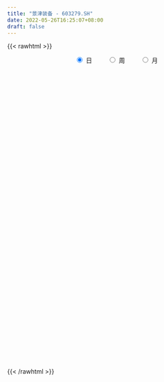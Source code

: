 ```yaml
---
title: "景津装备 - 603279.SH"
date: 2022-05-26T16:25:07+08:00
draft: false
---
```

{{< rawhtml >}}
    <div style="text-align: center">
        <label style="padding: 1rem;"><input style="margin-right: .5rem" type="radio" name="period" value="D" checked onclick="period_change(this)">日</label>
        <label style="padding: 1rem;"><input style="margin-right: .5rem" type="radio" name="period" value="W" onclick="period_change(this)">周</label>
        <label style="padding: 1rem;"><input style="margin-right: .5rem" type="radio" name="period" value="M" onclick="period_change(this)">月</label>
    </div>
    <div id="chart" style="height: 700px;"></div> 
    <script type="text/javascript">
        const D_v = [68229.04,84635.03,46923.04,40888.32,31041.0,28031.65,31909.35,32062.47,33295.14,29744.01,50565.03,36973.37,34357.46,23383.11,22684.56,23560.28,30168.23,20263.8,41167.28,29689.0,23443.76,39389.18,45603.72,48008.27,39181.3,27007.0,32562.0,29214.32,12941.75,19432.94,23100.0,14216.32,16107.0,14896.0,22178.46,21650.33,115815.27,63191.75,37526.84,36113.0,45589.0,121988.17,208864.23,303148.33,143737.73,127161.39,135252.79,84210.85,79370.01,49415.28,86826.08,51170.01,81753.89,40361.87,52613.42,58929.24,34829.22,36546.4,27022.0,156053.42,127927.18,98581.35,42556.97,43664.24,54446.09,60102.07,55140.28,62195.02,79199.13,81645.45,78030.5,33862.95,44734.23,34046.35,35684.55,40445.09,39482.49,30790.48,49961.98,34188.07,37856.55,24021.94,27654.17,26986.44,25685.06,36185.01,33632.01,27859.42,50885.86,37797.39,43572.92,30775.66,32275.82,27194.01,28167.0,31186.78,20360.05,19893.97,26553.48,32105.05,31808.0,47171.0,27403.01,37985.5,38695.58,62662.56,45618.38,41143.2,70653.07,45859.39,53461.98,51368.34,44862.16,42291.0,36794.48,29877.1,20513.42,19643.16,33934.0,21654.39,19803.54,30761.62,17639.63,20651.26,13431.7,22680.76,34750.73,22204.67,11729.12,21108.29,24286.06,17645.25,21917.6,28332.19,21657.85,31831.48,38516.39,52431.8,35120.96,20826.64,30882.38,21816.71,16282.58,58234.16,31535.56,78535.69,67376.06,26894.74,26615.77,31072.71,19923.99,26182.25,28581.63,16831.38,28556.43,18650.94,18869.92,28897.75,36935.36,21717.94,22232.27,32684.78,22539.66,16486.14,20792.72,29939.81,27076.51,25006.92,25343.7,26595.51,22326.23,17241.21,18163.01,19479.9,9850.0,19047.58,42474.63,45125.83,39231.9,27044.44,27388.29,25993.12,21878.17,15190.26,20889.5,19129.51,10626.92,9380.34,22913.24,20082.68,18001.93,13335.88,14738.32,9409.0,12483.79,12849.28,18209.94,16806.34,10244.03,35148.81,24429.62,12361.58,13617.64,16961.31,22137.03,26652.69,13641.06,5777.61,5713.69,7191.17,7552.82,9138.88,15380.85,8926.12,15005.9,8067.93,8924.0,5272.08,6589.78,16454.76,21370.11,18315.85,11532.71,25506.52,13405.66,11199.98,7681.0,8910.25,11882.59,6857.59,11354.47,13366.25,6177.21,10594.34,17687.19,13643.4,6495.21,10844.42,8967.08,7317.06,4777.35,5523.0,6216.59,11140.11,7134.74,7976.83,6850.09,10397.87,18260.18,11648.37]
const D_histogram = [0.0,0.0907997721,0.0988889864,0.0890765613,0.0529176027,0.0329014171,0.0116224018,-0.026034695,-0.0725429016,-0.1226144668,-0.1164236118,-0.1355587979,-0.1822235411,-0.2074608554,-0.208824752,-0.19405877,-0.1633371007,-0.1528835733,-0.1226011835,-0.1170193215,-0.1176788469,-0.1614826083,-0.0989271578,0.0057829025,0.0880163893,0.1325052739,0.166018625,0.1790303297,0.1653383255,0.1403552849,0.0939687563,0.0619114864,0.0231441351,-0.0261457629,-0.042373295,-0.0362925487,0.0805373986,0.1328394921,0.1493103662,0.1599881331,0.1852558004,0.2849298731,0.492374494,0.6475189438,0.6894362978,0.72681579,0.8145327043,0.8737385515,0.8085090336,0.717916654,0.5060500206,0.3104488293,0.2832838207,0.2054782688,0.1340041129,0.0929140832,0.0517506435,-0.0206040882,-0.0557003408,-0.0271863465,0.1795252146,0.3118218235,0.3770671373,0.3647356638,0.2914703366,0.0625738354,0.0083633122,0.0702943791,0.1703433455,0.3703375034,0.5495333126,0.6010240897,0.4650181244,0.4358190306,0.31838666,0.1383181794,-0.0833723488,-0.2453108737,-0.3447953865,-0.3665869249,-0.3906727988,-0.3891547853,-0.3924793712,-0.4047903274,-0.4198894534,-0.4573237985,-0.531279788,-0.6306971671,-0.7968600397,-0.9037098743,-0.9216882752,-0.9938778767,-0.9950790826,-0.9264808228,-0.926660742,-0.8855032262,-0.8160228044,-0.7618431866,-0.754733675,-0.7279160479,-0.5895751333,-0.4031962969,-0.2663971493,-0.0415168569,0.0475493843,0.0754305838,0.0824739835,0.1358880565,0.1150628666,0.1397946435,0.1461550025,0.1735191605,0.299010156,0.3504716978,0.4235123009,0.4765661134,0.4621711027,0.4479595399,0.4974046257,0.4783618181,0.4150237445,0.366501748,0.376837701,0.3097066945,0.2810734489,0.2908319422,0.2705105515,0.2687986499,0.2527008443,0.2974154035,0.3121300767,0.3084731576,0.2685391969,0.1645910038,0.1085568928,0.0093013577,-0.1067571759,-0.0834304587,-0.1205530635,-0.1333547351,-0.172057148,-0.1582022758,-0.1507000108,0.0506055156,0.1463731828,0.3155039478,0.3825477393,0.3697317641,0.3698698625,0.4219494404,0.4199301627,0.2631743106,0.2333920249,0.1438247395,0.1806969934,0.1553518444,0.1794147884,0.0483423775,-0.1285326533,-0.0967217859,-0.0791475136,-0.1733456047,-0.2359026661,-0.2429018968,-0.3896565971,-0.5184232393,-0.6209636205,-0.5369020321,-0.6032700114,-0.7035488685,-0.763977079,-0.7287864775,-0.7525484095,-0.6979807093,-0.674721106,-0.5839742696,-0.5264678065,-0.4431089983,-0.2065074519,-0.1340394101,-0.1066755035,-0.1694001017,-0.1253720459,-0.0413446586,0.0225996082,0.0724671209,0.1196667651,0.1184130249,0.276762116,0.318169868,0.3446501751,0.3302444547,0.3259525338,0.2668550436,0.1733435494,0.1214812169,-0.0256406668,-0.1245048471,-0.1614903962,0.0238574602,0.0586294267,0.0123831496,-0.1333018415,-0.0296001424,0.0961318719,0.2614088858,0.4166849757,0.4895945947,0.5123223441,0.431038527,0.2718864673,0.0729277845,-0.1145521504,-0.1513694157,-0.1661458818,-0.1991395003,-0.2113735157,-0.2343616128,-0.2151258571,-0.3282108695,-0.4856469818,-0.6468434927,-0.7826035282,-0.8245969195,-0.6850375541,-0.5657125356,-0.4551013822,-0.3910891303,-0.3166287658,-0.4174908597,-0.3814101777,-0.2981709364,-0.2522370576,0.0141795177,0.2873675594,0.441333859,0.5580841181,0.619226967,0.651110442,0.6672429011,0.6902817561,0.6650906019,0.6273434441,0.6639619618,0.6627101045,0.6350006505,0.5517845931,0.377532339,0.3804090091,0.3899042129]
const D_fast = [0.0,0.1134997151,0.146311176,0.1587678913,0.1358383333,0.124047502,0.1056740871,0.0615083166,-0.0031356154,-0.0838607973,-0.1067758453,-0.1598007308,-0.2520213593,-0.3291238874,-0.382693972,-0.4164426825,-0.4265552884,-0.4543226543,-0.4546905604,-0.4783635288,-0.5084427659,-0.5926171794,-0.5547935183,-0.4486377324,-0.3444001482,-0.2667849453,-0.1917669379,-0.1339976507,-0.1063550736,-0.096249293,-0.1191436324,-0.1357230308,-0.1687043482,-0.224530687,-0.2513515429,-0.2543439337,-0.1173796367,-0.0318676703,0.0219307954,0.0726055956,0.1441872129,0.315093754,0.6456319984,0.9626561841,1.1769326125,1.3960160522,1.6873661426,1.9650066277,2.1019043682,2.1907911521,2.1054370238,1.9874480398,2.0311039864,2.0046680017,1.966694874,1.9488333652,1.9206075863,1.8431018326,1.7940804947,1.8157979025,2.0673907672,2.2776428319,2.4371549301,2.5160073726,2.5156096295,2.3023565871,2.250236892,2.3297415537,2.4723763564,2.7649548901,3.0815340275,3.2832808271,3.2635293928,3.3432850567,3.3054493511,3.1599604153,2.9174268,2.6941605566,2.5084771972,2.3950389276,2.273284854,2.1775141711,2.0760697425,1.9625612045,1.8424897151,1.6907244203,1.4839484838,1.2268568129,0.8614789304,0.5287016273,0.2803011576,-0.0403579131,-0.2903288897,-0.4533508356,-0.6851959403,-0.8654142311,-0.9999395103,-1.1362206892,-1.3177945963,-1.4729559812,-1.4820088499,-1.3964290877,-1.3262292275,-1.1117281493,-1.010774562,-0.9640357166,-0.936373821,-0.8489877339,-0.8410472072,-0.7813667693,-0.7384676597,-0.6677237116,-0.4674801771,-0.3284007108,-0.1494820326,0.0227133083,0.1238610733,0.2216393955,0.3954356377,0.4959832846,0.5364011472,0.5795045877,0.684049966,0.6943456331,0.7359807497,0.8184472286,0.8657534758,0.9312412367,0.9783186421,1.0973870521,1.1901342446,1.2635956148,1.2907964534,1.2279960112,1.1991011234,1.1021709278,0.9594231001,0.9618922027,0.894631332,0.8484909766,0.7667742767,0.7410785799,0.7109058422,0.9248627475,1.0572237104,1.3052304624,1.4679111887,1.5475281545,1.6401337185,1.7977006565,1.9006639195,1.809701645,1.8382673656,1.7846562651,1.8667027673,1.8801955794,1.9491122205,1.830125404,1.6211172098,1.6287476308,1.6265350247,1.4890005324,1.3674678045,1.2997430996,1.05557425,0.797201798,0.5394205116,0.489256592,0.2720711098,-0.0040949644,-0.2555174446,-0.4025234625,-0.6144224969,-0.734349974,-0.8797706472,-0.9350173782,-1.0091278667,-1.036546308,-0.8515716246,-0.8126134353,-0.8119184046,-0.9169930283,-0.9043079839,-0.8306167613,-0.7610225924,-0.6930382995,-0.615921964,-0.587572448,-0.3600328279,-0.2390826089,-0.126439758,-0.0582843648,0.0189118477,0.0265281185,-0.0236474883,-0.0451395166,-0.198671567,-0.3286619591,-0.4060201072,-0.2147078858,-0.1652785627,-0.2084290524,-0.3874395038,-0.2911378404,-0.141372858,0.0892563773,0.3487037111,0.5440119789,0.6948203142,0.7212961289,0.630115686,0.4493889494,0.2332709768,0.1586113576,0.102298421,0.0195199275,-0.0455574669,-0.1271359672,-0.1616816757,-0.3568194055,-0.6356672632,-0.9585746473,-1.2899855648,-1.5381281861,-1.5698282091,-1.5919313245,-1.5950955167,-1.6288555473,-1.6335523743,-1.8387871831,-1.8980590455,-1.8893625383,-1.906487924,-1.6365264692,-1.2914965377,-1.0271967733,-0.7709254847,-0.554975894,-0.3603148086,-0.1773716241,0.0182376699,0.1593191662,0.2784078693,0.4810168776,0.6454425464,0.776483255,0.8312133458,0.7513441765,0.8493230989,0.956294356]
const D_slow = [0.0,0.022699943,0.0474221896,0.06969133,0.0829207306,0.0911460849,0.0940516853,0.0875430116,0.0694072862,0.0387536695,0.0096477665,-0.0242419329,-0.0697978182,-0.1216630321,-0.1738692201,-0.2223839125,-0.2632181877,-0.301439081,-0.3320893769,-0.3613442073,-0.390763919,-0.4311345711,-0.4558663605,-0.4544206349,-0.4324165376,-0.3992902191,-0.3577855629,-0.3130279804,-0.2716933991,-0.2366045778,-0.2131123888,-0.1976345172,-0.1918484834,-0.1983849241,-0.2089782479,-0.218051385,-0.1979170354,-0.1647071624,-0.1273795708,-0.0873825375,-0.0410685874,0.0301638808,0.1532575043,0.3151372403,0.4874963147,0.6692002622,0.8728334383,1.0912680762,1.2933953346,1.4728744981,1.5993870032,1.6769992106,1.7478201657,1.7991897329,1.8326907611,1.8559192819,1.8688569428,1.8637059208,1.8497808356,1.8429842489,1.8878655526,1.9658210085,2.0600877928,2.1512717087,2.2241392929,2.2397827517,2.2418735798,2.2594471746,2.3020330109,2.3946173868,2.5320007149,2.6822567374,2.7985112684,2.9074660261,2.9870626911,3.0216422359,3.0007991487,2.9394714303,2.8532725837,2.7616258525,2.6639576528,2.5666689564,2.4685491137,2.3673515318,2.2623791685,2.1480482188,2.0152282718,1.85755398,1.6583389701,1.4324115016,1.2019894328,0.9535199636,0.7047501929,0.4731299872,0.2414648017,0.0200889952,-0.1839167059,-0.3743775026,-0.5630609213,-0.7450399333,-0.8924337166,-0.9932327908,-1.0598320782,-1.0702112924,-1.0583239463,-1.0394663004,-1.0188478045,-0.9848757904,-0.9561100737,-0.9211614129,-0.8846226622,-0.8412428721,-0.7664903331,-0.6788724087,-0.5729943334,-0.4538528051,-0.3383100294,-0.2263201444,-0.101968988,0.0176214665,0.1213774027,0.2130028397,0.3072122649,0.3846389386,0.4549073008,0.5276152863,0.5952429242,0.6624425867,0.7256177978,0.7999716486,0.8780041678,0.9551224572,1.0222572565,1.0634050074,1.0905442306,1.09286957,1.066180276,1.0453226614,1.0151843955,0.9818457117,0.9388314247,0.8992808558,0.861605853,0.8742572319,0.9108505276,0.9897265146,1.0853634494,1.1777963904,1.270263856,1.3757512161,1.4807337568,1.5465273345,1.6048753407,1.6408315256,1.6860057739,1.724843735,1.7696974321,1.7817830265,1.7496498632,1.7254694167,1.7056825383,1.6623461371,1.6033704706,1.5426449964,1.4452308471,1.3156250373,1.1603841321,1.0261586241,0.8753411213,0.6994539041,0.5084596344,0.326263015,0.1381259126,-0.0363692647,-0.2050495412,-0.3510431086,-0.4826600602,-0.5934373098,-0.6450641728,-0.6785740253,-0.7052429011,-0.7475929266,-0.778935938,-0.7892721027,-0.7836222006,-0.7655054204,-0.7355887291,-0.7059854729,-0.6367949439,-0.5572524769,-0.4710899331,-0.3885288194,-0.307040686,-0.2403269251,-0.1969910377,-0.1666207335,-0.1730309002,-0.204157112,-0.244529711,-0.238565346,-0.2239079893,-0.2208122019,-0.2541376623,-0.2615376979,-0.2375047299,-0.1721525085,-0.0679812646,0.0544173841,0.1824979701,0.2902576019,0.3582292187,0.3764611649,0.3478231273,0.3099807733,0.2684443029,0.2186594278,0.1658160489,0.1072256457,0.0534441814,-0.028608536,-0.1500202814,-0.3117311546,-0.5073820367,-0.7135312665,-0.8847906551,-1.026218789,-1.1399941345,-1.2377664171,-1.3169236085,-1.4212963234,-1.5166488678,-1.5911916019,-1.6542508663,-1.6507059869,-1.5788640971,-1.4685306323,-1.3290096028,-1.174202861,-1.0114252505,-0.8446145253,-0.6720440862,-0.5057714357,-0.3489355747,-0.1829450843,-0.0172675581,0.1414826045,0.2794287528,0.3738118375,0.4689140898,0.566390143]
const D_data = [['2021-05-17', 23.2093, 23.5577, 23.0641, 23.7997],['2021-05-18', 23.7126, 24.9805, 23.5577, 25.1644],['2021-05-19', 24.9611, 24.2933, 24.0029, 25.1257],['2021-05-20', 24.1772, 24.1481, 23.9158, 24.6804],['2021-05-21', 24.0029, 23.761, 23.5384, 24.5837],['2021-05-24', 24.303, 23.8578, 23.5964, 24.303],['2021-05-25', 24.0513, 23.761, 23.4609, 24.2159],['2021-05-26', 23.7513, 23.4029, 23.3061, 23.761],['2021-05-27', 23.3642, 23.0351, 22.6286, 23.3932],['2021-05-28', 22.8415, 22.6576, 22.4544, 23.2964],['2021-05-31', 22.6576, 23.1512, 22.2608, 23.7126],['2021-06-01', 23.4222, 22.6963, 22.5511, 23.6061],['2021-06-02', 22.6963, 22.0382, 21.9608, 22.7641],['2021-06-03', 22.0672, 21.9414, 21.9317, 22.3769],['2021-06-04', 21.9414, 21.9801, 21.7865, 22.0963],['2021-06-07', 22.1446, 22.0285, 21.593, 22.164],['2021-06-08', 22.1156, 22.1737, 21.8446, 22.6866],['2021-06-09', 22.1834, 21.864, 21.8446, 22.3189],['2021-06-10', 22.1446, 22.0672, 22.0575, 22.8125],['2021-06-11', 21.9511, 21.7091, 21.6026, 22.3673],['2021-06-15', 21.593, 21.4962, 20.4315, 21.7188],['2021-06-16', 21.3897, 20.6638, 20.5961, 21.3897],['2021-06-17', 20.93, 21.88, 20.51, 21.94],['2021-06-18', 21.89, 22.76, 21.88, 23.02],['2021-06-21', 22.76, 22.96, 22.6, 23.08],['2021-06-22', 22.95, 22.86, 22.6, 23.1],['2021-06-23', 22.86, 23.0, 22.75, 23.16],['2021-06-24', 22.87, 22.96, 22.86, 23.5],['2021-06-25', 22.96, 22.72, 22.61, 23.18],['2021-06-28', 22.74, 22.56, 22.45, 22.95],['2021-06-29', 22.54, 22.16, 21.92, 22.66],['2021-06-30', 21.98, 22.16, 21.97, 22.43],['2021-07-01', 22.17, 21.89, 21.89, 22.32],['2021-07-02', 22.11, 21.49, 21.4, 22.12],['2021-07-05', 21.51, 21.67, 21.49, 22.4],['2021-07-06', 22.19, 21.86, 21.61, 22.19],['2021-07-07', 21.95, 23.57, 21.8, 23.75],['2021-07-08', 23.52, 23.28, 23.08, 24.16],['2021-07-09', 23.28, 23.11, 22.74, 23.4],['2021-07-12', 23.36, 23.22, 23.11, 23.79],['2021-07-13', 23.22, 23.63, 23.01, 23.85],['2021-07-14', 23.78, 25.09, 23.61, 25.7],['2021-07-15', 25.61, 27.6, 25.61, 27.6],['2021-07-16', 28.7, 28.42, 28.28, 30.36],['2021-07-19', 27.62, 28.13, 27.62, 29.15],['2021-07-20', 27.91, 28.94, 27.22, 29.44],['2021-07-21', 28.84, 30.64, 28.84, 31.5],['2021-07-22', 30.61, 31.5, 30.26, 31.66],['2021-07-23', 31.5, 30.77, 30.0, 31.53],['2021-07-26', 30.51, 30.84, 30.0, 31.48],['2021-07-27', 30.0, 29.21, 28.77, 30.62],['2021-07-28', 29.04, 28.87, 28.28, 29.56],['2021-07-29', 29.74, 30.86, 29.74, 31.37],['2021-07-30', 31.1, 30.39, 30.0, 31.35],['2021-08-02', 30.48, 30.46, 30.1, 31.1],['2021-08-03', 30.69, 30.89, 30.06, 31.4],['2021-08-04', 30.7, 30.99, 30.35, 31.2],['2021-08-05', 31.28, 30.57, 30.0, 31.28],['2021-08-06', 30.6, 30.98, 30.38, 31.13],['2021-08-09', 31.06, 31.99, 30.41, 33.0],['2021-08-10', 31.5, 35.19, 31.28, 35.19],['2021-08-11', 35.32, 35.65, 34.0, 36.27],['2021-08-12', 35.66, 35.91, 34.67, 36.09],['2021-08-13', 35.53, 35.68, 34.9, 35.9],['2021-08-16', 35.68, 35.26, 34.9, 36.82],['2021-08-17', 35.32, 32.95, 32.8, 35.35],['2021-08-18', 33.28, 34.72, 32.95, 35.08],['2021-08-19', 34.8, 36.55, 34.11, 37.2],['2021-08-20', 36.56, 37.89, 36.56, 39.0],['2021-08-23', 38.36, 40.51, 37.22, 40.97],['2021-08-24', 41.0, 42.0, 39.7, 42.5],['2021-08-25', 41.58, 41.86, 40.39, 42.37],['2021-08-26', 40.86, 40.1, 39.76, 41.5],['2021-08-27', 41.6, 41.76, 40.1, 42.11],['2021-08-30', 41.76, 40.98, 40.28, 43.0],['2021-08-31', 40.95, 40.0, 39.25, 41.49],['2021-09-01', 39.9, 38.84, 38.33, 40.86],['2021-09-02', 38.21, 38.84, 38.08, 39.55],['2021-09-03', 38.99, 39.09, 38.52, 41.19],['2021-09-06', 38.76, 39.85, 38.76, 41.2],['2021-09-07', 39.83, 39.78, 39.06, 41.5],['2021-09-08', 39.83, 40.1, 38.8, 40.6],['2021-09-09', 40.1, 40.08, 39.17, 40.8],['2021-09-10', 40.15, 39.95, 39.54, 40.34],['2021-09-13', 40.15, 39.84, 39.1, 40.75],['2021-09-14', 39.99, 39.38, 38.71, 40.0],['2021-09-15', 39.14, 38.52, 37.23, 39.55],['2021-09-16', 38.69, 37.54, 37.47, 39.86],['2021-09-17', 38.27, 35.66, 34.88, 38.28],['2021-09-22', 35.15, 35.2, 34.44, 36.76],['2021-09-23', 35.07, 35.43, 34.51, 35.76],['2021-09-24', 35.43, 33.89, 33.5, 35.57],['2021-09-27', 34.29, 33.9, 32.94, 35.21],['2021-09-28', 33.9, 34.27, 33.11, 34.85],['2021-09-29', 33.8, 32.9, 32.59, 34.01],['2021-09-30', 32.63, 32.82, 32.2, 33.71],['2021-10-08', 33.21, 32.78, 32.2, 34.17],['2021-10-11', 32.78, 32.25, 32.08, 33.4],['2021-10-12', 31.95, 31.15, 30.6, 33.12],['2021-10-13', 31.33, 30.8, 30.0, 32.2],['2021-10-14', 30.66, 32.0, 30.31, 32.87],['2021-10-15', 32.41, 32.95, 31.43, 33.5],['2021-10-18', 32.6, 32.79, 31.9, 33.16],['2021-10-19', 32.95, 34.6, 32.95, 35.25],['2021-10-20', 34.53, 33.6, 32.66, 34.59],['2021-10-21', 33.79, 33.05, 32.92, 36.22],['2021-10-22', 33.16, 32.8, 32.19, 33.9],['2021-10-25', 33.09, 33.49, 32.33, 33.61],['2021-10-26', 32.75, 32.61, 32.11, 33.87],['2021-10-27', 32.61, 33.16, 32.16, 33.38],['2021-10-28', 32.55, 33.0, 32.12, 33.3],['2021-10-29', 32.77, 33.36, 32.51, 34.3],['2021-11-01', 33.35, 35.08, 32.5, 35.5],['2021-11-02', 34.51, 34.79, 34.2, 35.98],['2021-11-03', 34.73, 35.62, 34.56, 35.8],['2021-11-04', 35.24, 36.0, 35.24, 36.23],['2021-11-05', 35.85, 35.58, 35.29, 36.1],['2021-11-08', 35.64, 35.83, 34.88, 36.09],['2021-11-09', 36.2, 37.08, 35.71, 37.29],['2021-11-10', 37.33, 36.69, 36.0, 37.89],['2021-11-11', 36.8, 36.28, 35.8, 36.84],['2021-11-12', 37.3, 36.5, 35.26, 37.3],['2021-11-15', 36.46, 37.47, 35.99, 37.85],['2021-11-16', 37.48, 36.67, 36.2, 38.27],['2021-11-17', 36.6, 37.19, 36.6, 37.68],['2021-11-18', 36.98, 37.92, 36.23, 38.0],['2021-11-19', 37.9, 37.82, 36.63, 38.58],['2021-11-22', 37.5, 38.3, 37.0, 38.4],['2021-11-23', 38.69, 38.38, 37.91, 39.22],['2021-11-24', 38.34, 39.55, 38.23, 39.99],['2021-11-25', 39.28, 39.7, 38.75, 40.0],['2021-11-26', 39.52, 39.88, 39.18, 39.99],['2021-11-29', 39.4, 39.68, 38.88, 40.08],['2021-11-30', 39.98, 38.81, 38.66, 39.98],['2021-12-01', 38.75, 39.24, 38.2, 39.39],['2021-12-02', 39.53, 38.48, 38.15, 39.59],['2021-12-03', 38.48, 37.8, 37.46, 38.96],['2021-12-06', 37.81, 39.37, 37.81, 39.99],['2021-12-07', 39.9, 38.64, 37.69, 39.9],['2021-12-08', 38.88, 38.85, 38.22, 39.45],['2021-12-09', 39.12, 38.4, 37.9, 39.12],['2021-12-10', 38.6, 38.99, 37.83, 39.49],['2021-12-13', 38.98, 38.97, 38.52, 39.48],['2021-12-14', 39.4, 42.05, 38.65, 42.18],['2021-12-15', 42.52, 41.74, 41.6, 42.9],['2021-12-16', 41.83, 43.7, 41.08, 43.8],['2021-12-17', 43.18, 43.49, 41.0, 43.98],['2021-12-20', 43.25, 43.1, 41.25, 44.5],['2021-12-21', 42.86, 43.7, 42.22, 43.95],['2021-12-22', 43.7, 45.0, 43.7, 45.5],['2021-12-23', 44.79, 45.0, 44.15, 45.3],['2021-12-24', 45.08, 43.12, 42.5, 45.16],['2021-12-27', 43.2, 44.63, 42.1, 44.98],['2021-12-28', 44.72, 43.94, 43.41, 44.99],['2021-12-29', 43.69, 45.75, 43.36, 46.15],['2021-12-30', 45.75, 45.38, 45.01, 46.81],['2021-12-31', 45.98, 46.38, 44.63, 46.4],['2022-01-04', 46.47, 44.49, 43.77, 46.55],['2022-01-05', 45.49, 43.3, 42.52, 45.49],['2022-01-06', 42.62, 45.68, 42.62, 46.19],['2022-01-07', 45.47, 45.81, 44.46, 46.07],['2022-01-10', 45.52, 44.34, 42.4, 45.77],['2022-01-11', 44.44, 44.38, 43.89, 45.25],['2022-01-12', 44.46, 44.92, 43.76, 45.32],['2022-01-13', 45.02, 42.71, 42.56, 45.1],['2022-01-14', 42.49, 42.02, 41.55, 43.58],['2022-01-17', 42.46, 41.44, 40.57, 42.46],['2022-01-18', 41.86, 43.42, 41.03, 43.9],['2022-01-19', 43.5, 41.26, 40.74, 44.0],['2022-01-20', 41.51, 39.97, 39.8, 41.79],['2022-01-21', 39.8, 39.53, 39.0, 40.5],['2022-01-24', 39.78, 40.12, 38.89, 40.27],['2022-01-25', 39.6, 38.85, 38.75, 40.98],['2022-01-26', 38.79, 39.34, 38.26, 39.65],['2022-01-27', 39.34, 38.59, 38.42, 39.8],['2022-01-28', 39.09, 39.2, 37.89, 39.79],['2022-02-07', 40.26, 38.68, 38.6, 41.94],['2022-02-08', 38.94, 38.92, 38.1, 39.7],['2022-02-09', 38.84, 41.36, 38.69, 41.97],['2022-02-10', 41.49, 39.91, 39.9, 42.79],['2022-02-11', 39.66, 39.42, 38.62, 40.45],['2022-02-14', 39.42, 37.98, 37.7, 39.78],['2022-02-15', 37.71, 39.04, 37.2, 39.44],['2022-02-16', 39.12, 39.71, 38.91, 40.0],['2022-02-17', 39.36, 39.74, 39.13, 40.5],['2022-02-18', 40.15, 39.8, 38.75, 40.43],['2022-02-21', 39.25, 40.0, 39.25, 40.24],['2022-02-22', 39.4, 39.51, 39.23, 40.14],['2022-02-23', 39.22, 42.0, 39.19, 42.33],['2022-02-24', 42.0, 41.23, 40.8, 42.21],['2022-02-25', 41.72, 41.42, 40.75, 42.07],['2022-02-28', 41.15, 41.15, 40.65, 42.15],['2022-03-01', 41.49, 41.44, 40.61, 41.95],['2022-03-02', 41.0, 40.78, 40.3, 41.8],['2022-03-03', 40.78, 40.08, 39.6, 40.89],['2022-03-04', 39.78, 40.3, 39.68, 41.13],['2022-03-07', 39.91, 38.58, 38.38, 39.91],['2022-03-08', 38.5, 38.43, 37.65, 39.49],['2022-03-09', 38.68, 38.69, 37.51, 39.2],['2022-03-10', 40.0, 41.79, 40.0, 42.54],['2022-03-11', 41.61, 40.5, 38.01, 41.61],['2022-03-14', 39.91, 39.45, 39.14, 40.55],['2022-03-15', 39.19, 37.6, 37.6, 39.6],['2022-03-16', 38.16, 40.51, 36.3, 40.68],['2022-03-17', 40.46, 41.4, 40.17, 42.12],['2022-03-18', 41.05, 42.8, 39.58, 42.88],['2022-03-21', 42.83, 43.8, 41.58, 43.99],['2022-03-22', 44.22, 43.75, 43.04, 44.22],['2022-03-23', 43.88, 43.8, 43.1, 44.1],['2022-03-24', 43.19, 42.75, 42.39, 43.62],['2022-03-25', 43.43, 41.45, 41.0, 43.43],['2022-03-28', 41.42, 40.17, 39.88, 41.42],['2022-03-29', 40.38, 39.3, 38.5, 40.48],['2022-03-30', 39.49, 40.52, 39.15, 40.6],['2022-03-31', 40.48, 40.57, 39.01, 40.96],['2022-04-01', 40.42, 40.1, 39.75, 41.14],['2022-04-06', 40.0, 40.1, 38.8, 40.3],['2022-04-07', 39.77, 39.71, 39.41, 40.17],['2022-04-08', 39.8, 40.06, 39.68, 40.85],['2022-04-11', 40.66, 37.93, 37.42, 40.66],['2022-04-12', 37.76, 36.3, 35.51, 38.16],['2022-04-13', 36.24, 34.9, 34.15, 36.24],['2022-04-14', 34.99, 33.78, 33.5, 35.49],['2022-04-15', 33.6, 33.74, 32.4, 34.0],['2022-04-18', 33.53, 35.56, 32.63, 35.95],['2022-04-19', 35.38, 35.37, 35.0, 36.2],['2022-04-20', 35.91, 35.32, 35.0, 35.91],['2022-04-21', 35.23, 34.7, 34.5, 35.97],['2022-04-22', 34.47, 34.74, 34.05, 35.44],['2022-04-25', 34.05, 31.98, 31.93, 34.55],['2022-04-26', 32.14, 32.99, 31.15, 33.2],['2022-04-27', 32.45, 33.41, 31.56, 34.24],['2022-04-28', 33.3, 32.84, 32.64, 33.9],['2022-04-29', 34.0, 36.12, 34.0, 36.12],['2022-05-05', 37.6, 37.56, 36.2, 38.0],['2022-05-06', 36.55, 37.3, 36.42, 38.8],['2022-05-09', 36.8, 37.77, 36.76, 38.0],['2022-05-10', 37.5, 37.85, 37.27, 38.2],['2022-05-11', 38.06, 38.09, 37.57, 39.42],['2022-05-12', 38.09, 38.42, 38.02, 38.79],['2022-05-13', 38.14, 39.05, 38.14, 39.48],['2022-05-16', 39.1, 38.9, 38.4, 39.47],['2022-05-17', 38.74, 39.03, 38.33, 39.3],['2022-05-18', 39.55, 40.44, 39.01, 41.0],['2022-05-19', 39.8, 40.58, 39.8, 41.08],['2022-05-20', 40.77, 40.7, 40.08, 41.1],['2022-05-23', 40.71, 40.21, 39.66, 40.73],['2022-05-24', 40.16, 38.79, 38.62, 40.4],['2022-05-25', 39.0, 40.91, 38.01, 41.16],['2022-05-26', 40.8, 41.41, 40.03, 41.47]]
const W_v = [8199.28,759541.6399999999,496361.99,371969.04,254732.81,266356.53,257197.23,472011.08,272713.57,38692.26,154387.41,184250.23,116145.92,137470.19,91332.27,122720.73,94302.07,83770.61,71490.18,100290.4,132509.48,69731.65,195561.34,284274.46,157753.15,158523.53,179462.89,130635.0,152447.24,273105.58,307712.76,141161.54,184130.64,230096.03,77250.3,65673.0,48651.73,60699.75,54346.77,80224.34,850738.6800000001,337187.04,150747.74,135386.48,81390.96,88445.51,40394.08,79219.8,202058.84,236751.74,148183.81,184823.58,148708.74,82305.83,208128.67,202986.41,154690.91,287166.71,94685.45,89463.87,132126.14,40697.25,251001.16,316662.43,255690.38,195460.25,173574.2,174818.77,129899.54,106640.91,153643.38,168496.0,151986.93,98153.39,228888.13,159502.88,159803.01,115126.47,88340.83,54190.05,82129.16,197308.2,205981.39,134263.23,107030.13,180215.42,80806.38,369097.04,317103.28,372444.27,350261.26,134245.05,223270.22,271716.4300000001,155042.62,167963.53,144848.59,156444.93,140906.37,87752.26,260362.65,715702.73,569732.77,309527.13,209940.28,468783.1599999999,311082.59,272319.48,196364.59,150707.17,174247.36,112145.97,118823.61,20360.05,157531.5,212365.03,262485.98,174338.16,125796.71,109154.08,96973.39,142255.51,161078.49,251964.05,130689.46,111490.3,109783.32,122443.11,126348.87,83781.7,181265.09,103080.56,81005.11,62816.27,104838.74,91730.25,39876.35,56519.68,20785.86,93179.95,53079.48,48349.86,31330.59,38401.12,37991.27,47156.51]
const W_histogram = [0.0,0.0468868376,-0.1601116895,-0.3192957379,-0.4441287652,-0.3945366776,-0.3287375809,-0.1206973767,-0.1957120392,-0.2284535145,-0.2501266503,-0.2235189835,-0.3104931665,-0.3883033823,-0.4283790583,-0.4561426703,-0.4178346621,-0.3535801103,-0.3074638494,-0.2233725232,-0.142212217,-0.0836290169,0.1633455477,0.3060526815,0.3932442364,0.4515896736,0.4174847013,0.3190648961,0.3379410718,0.3889264249,0.3934070128,0.1892055016,0.2278891232,0.0786848794,-0.019061701,-0.0829874485,-0.1185753984,-0.1162502028,-0.1218445839,-0.0417404311,0.2009055833,0.1316045845,0.085147779,0.0618237641,0.0147435008,0.0324143126,0.0340780651,0.0545810524,0.1184249853,0.2261944441,0.1539794647,0.089123675,0.0203411312,-0.010897025,0.0077631235,0.0709084851,0.0441989905,0.0501742454,0.0515042606,-0.0083256913,0.0022840688,0.0404261645,0.1048504208,0.2519290037,0.3764398451,0.3793545199,0.3229576554,0.2359198722,0.1139439614,0.0410554965,-0.0523110839,-0.1454646485,-0.2629259603,-0.373415863,-0.5074886237,-0.5480915811,-0.5335283721,-0.5314987919,-0.4725938374,-0.4282335944,-0.3066281039,-0.1311720268,0.0703822694,0.191707914,0.2608966311,0.3320949388,0.3728836314,0.5472817422,0.6418461249,0.7571651464,0.6300390923,0.5964484555,0.5632114961,0.5442416588,0.4289625867,0.2855641219,0.157349173,0.1293741364,0.0957804732,-0.015735124,0.0116713575,0.3601753916,0.7019467962,0.8457599962,0.917933379,1.2016193067,1.4413611983,1.7436443216,1.6479392569,1.5293202904,1.0704109374,0.580651779,0.1405794864,-0.1798689398,-0.394729341,-0.5516678608,-0.617507187,-0.5154511516,-0.3952996477,-0.2436767617,-0.0324960854,-0.0591872432,-0.0247540032,0.2574786645,0.3688532411,0.5981162656,0.6434662583,0.3642063369,-0.0217406604,-0.3164293654,-0.5026501502,-0.5997668753,-0.5554429895,-0.5983848323,-0.6081689045,-0.4612541972,-0.4557084238,-0.5380220262,-0.5862617676,-1.0100545858,-1.1775734591,-1.148748532,-1.0085154676,-0.7671305108,-0.4796326266,-0.2371985912]
const W_fast = [0.0,0.058608547,-0.1884179025,-0.4274258853,-0.663291104,-0.7123331858,-0.7287184843,-0.5508526243,-0.6747952966,-0.7646501505,-0.8488549488,-0.8781270279,-1.0427245026,-1.217610564,-1.3647810045,-1.506580284,-1.5727309414,-1.5968714172,-1.6276211186,-1.5993729232,-1.5537656712,-1.5160897254,-1.2282787739,-1.0090584697,-0.8235558556,-0.6523130001,-0.5820467971,-0.6007003782,-0.4973389346,-0.3491219753,-0.2462896342,-0.40318977,-0.3075338676,-0.4370668915,-0.5395788972,-0.6242515068,-0.6894833063,-0.7162206613,-0.7522761884,-0.6826071434,-0.3897347332,-0.4261345859,-0.4513044466,-0.4591725205,-0.5025669086,-0.4767925186,-0.4666092498,-0.4324609994,-0.3390108203,-0.1746927504,-0.2084128637,-0.2509877346,-0.3146849955,-0.348647408,-0.3280464786,-0.2471739957,-0.2628337428,-0.2443149265,-0.2301088462,-0.2920202209,-0.2808394436,-0.2325908067,-0.1419539453,0.0681068885,0.2867276912,0.384480996,0.4088235454,0.3807657303,0.2872758098,0.2246512191,0.1182068677,-0.0113128591,-0.1945056609,-0.3983495294,-0.659294446,-0.8369202987,-0.9557391827,-1.0865843006,-1.1458278054,-1.208525961,-1.1635774965,-1.020914426,-0.8017645625,-0.6325119394,-0.4980990645,-0.3438770221,-0.2098674217,0.1013511247,0.3563770386,0.6609873467,0.6913710657,0.8068925428,0.9144584573,1.0315490348,1.0235106093,0.951503175,0.8626255194,0.8669940168,0.8573454719,0.7418960938,0.7722204147,1.2107682967,1.7280264003,2.0832795994,2.3849363269,2.9690270812,3.5691092724,4.3073034761,4.6235832257,4.8872943318,4.6959877131,4.3513914994,3.9464640785,3.5810484173,3.2675056809,2.9726501958,2.7524340729,2.7256273204,2.7469539124,2.837657608,3.0407142629,2.9992262943,3.0274710335,3.3740733673,3.5776612542,3.9564533451,4.1626699024,3.9744615652,3.5830794028,3.2092833565,2.8974000341,2.6503415902,2.5558047286,2.3632666777,2.2014403794,2.2330415374,2.1246602049,1.9078410959,1.7130359126,1.036729448,0.5748172099,0.3164550039,0.2045592015,0.2541615306,0.4217512582,0.6048856458]
const W_slow = [0.0,0.0117217094,-0.028306213,-0.1081301474,-0.2191623388,-0.3177965082,-0.3999809034,-0.4301552476,-0.4790832574,-0.536196636,-0.5987282986,-0.6546080444,-0.7322313361,-0.8293071817,-0.9364019462,-1.0504376138,-1.1548962793,-1.2432913069,-1.3201572692,-1.3760004,-1.4115534543,-1.4324607085,-1.3916243216,-1.3151111512,-1.2168000921,-1.1039026737,-0.9995314984,-0.9197652743,-0.8352800064,-0.7380484002,-0.639696647,-0.5923952716,-0.5354229908,-0.5157517709,-0.5205171962,-0.5412640583,-0.5709079079,-0.5999704586,-0.6304316045,-0.6408667123,-0.5906403165,-0.5577391704,-0.5364522256,-0.5209962846,-0.5173104094,-0.5092068312,-0.500687315,-0.4870420518,-0.4574358055,-0.4008871945,-0.3623923283,-0.3401114096,-0.3350261268,-0.337750383,-0.3358096021,-0.3180824809,-0.3070327332,-0.2944891719,-0.2816131067,-0.2836945296,-0.2831235124,-0.2730169712,-0.246804366,-0.1838221151,-0.0897121539,0.0051264761,0.08586589,0.144845858,0.1733318484,0.1835957225,0.1705179516,0.1341517894,0.0684202993,-0.0249336664,-0.1518058223,-0.2888287176,-0.4222108106,-0.5550855086,-0.673233968,-0.7802923666,-0.8569493926,-0.8897423993,-0.8721468319,-0.8242198534,-0.7589956956,-0.6759719609,-0.5827510531,-0.4459306175,-0.2854690863,-0.0961777997,0.0613319734,0.2104440873,0.3512469613,0.487307376,0.5945480226,0.6659390531,0.7052763464,0.7376198805,0.7615649988,0.7576312178,0.7605490571,0.8505929051,1.0260796041,1.2375196032,1.4670029479,1.7674077746,2.1277480741,2.5636591545,2.9756439688,3.3579740414,3.6255767757,3.7707397204,3.8058845921,3.7609173571,3.6622350219,3.5243180567,3.3699412599,3.241078472,3.1422535601,3.0813343697,3.0732103483,3.0584135375,3.0522250367,3.1165947028,3.2088080131,3.3583370795,3.5192036441,3.6102552283,3.6048200632,3.5257127219,3.4000501843,3.2501084655,3.1112477181,2.96165151,2.8096092839,2.6942957346,2.5803686287,2.4458631221,2.2992976802,2.0467840338,1.752390669,1.465203536,1.2130746691,1.0212920414,0.9013838847,0.8420842369]
const W_data = [['2019-08-02', 17.9339, 26.2534, 17.9339, 26.2534],['2019-08-09', 28.8797, 26.9881, 24.6832, 31.4968],['2019-08-16', 26.6299, 23.3242, 23.2599, 27.1625],['2019-08-23', 23.3425, 22.7273, 22.6997, 24.2792],['2019-08-30', 21.9835, 22.0569, 21.6896, 23.8751],['2019-09-06', 22.0753, 23.6639, 22.0753, 23.7649],['2019-09-12', 23.618, 23.8384, 23.4435, 24.876],['2019-09-20', 23.7649, 26.1249, 23.7557, 26.5197],['2019-09-27', 25.7484, 22.7456, 22.314, 25.8586],['2019-09-30', 22.4013, 22.7401, 22.2507, 23.2484],['2019-10-11', 22.8437, 22.4578, 22.2507, 23.5213],['2019-10-18', 22.6178, 22.7966, 21.9307, 23.4084],['2019-10-25', 22.5895, 20.8953, 20.6035, 22.5895],['2019-11-01', 20.8294, 20.1706, 19.5776, 21.9307],['2019-11-08', 20.1706, 19.8694, 19.3611, 20.2835],['2019-11-15', 19.7941, 19.3423, 18.8717, 19.9635],['2019-11-22', 19.3893, 19.6905, 19.3235, 20.2741],['2019-11-29', 19.5964, 19.8129, 18.9846, 19.9353],['2019-12-06', 19.9635, 19.4364, 19.1164, 20.0482],['2019-12-13', 19.4646, 19.86, 19.4364, 20.2082],['2019-12-20', 19.907, 19.9258, 19.86, 20.5753],['2019-12-27', 19.9541, 19.7282, 19.427, 20.0764],['2020-01-03', 19.747, 22.7495, 19.2952, 22.7495],['2020-01-10', 22.7495, 22.4954, 22.1189, 23.5308],['2020-01-17', 22.486, 22.5236, 21.8083, 23.3331],['2020-01-23', 22.3542, 22.7307, 21.8365, 23.4366],['2020-02-07', 20.4624, 21.8365, 19.3423, 21.9307],['2020-02-14', 21.6954, 20.8294, 20.7541, 22.0907],['2020-02-21', 20.9047, 22.2225, 20.8953, 22.4578],['2020-02-28', 22.166, 22.9943, 20.8294, 24.0579],['2020-03-06', 23.1825, 22.7778, 22.4672, 24.3308],['2020-03-13', 22.213, 19.7658, 18.994, 22.4578],['2020-03-20', 19.907, 22.4483, 18.5234, 22.6931],['2020-03-27', 21.6954, 19.8411, 19.6529, 22.5519],['2020-04-03', 19.5305, 19.7658, 19.1164, 20.2176],['2020-04-10', 20.0482, 19.6341, 19.5964, 20.3588],['2020-04-17', 19.4458, 19.5588, 19.2011, 19.8223],['2020-04-24', 19.6717, 19.7658, 19.1258, 20.1235],['2020-04-30', 19.7658, 19.4741, 18.5517, 19.9823],['2020-05-08', 19.3893, 20.5941, 19.2952, 20.7071],['2020-05-15', 20.5941, 23.4837, 20.18, 27.1451],['2020-05-22', 22.4483, 20.0953, 19.8788, 22.9943],['2020-05-29', 20.0106, 20.0764, 19.4364, 20.6412],['2020-06-05', 20.1517, 20.1605, 20.1047, 21.1024],['2020-06-12', 20.267, 19.6282, 19.183, 20.5186],['2020-06-19', 19.5508, 20.3057, 19.483, 20.9832],['2020-06-24', 20.2573, 20.1121, 19.8992, 20.4509],['2020-07-03', 20.1121, 20.3735, 19.6863, 20.6251],['2020-07-10', 20.6832, 21.1478, 20.4219, 22.3092],['2020-07-17', 21.1671, 22.2414, 20.9542, 23.1899],['2020-07-24', 22.3963, 20.1799, 20.1315, 22.5802],['2020-07-31', 20.1702, 19.9476, 18.6313, 20.3928],['2020-08-07', 20.0154, 19.5314, 19.3862, 20.567],['2020-08-14', 19.5314, 19.6863, 19.183, 19.9186],['2020-08-21', 19.7444, 20.2283, 19.6089, 20.9929],['2020-08-28', 20.0637, 20.9929, 20.0637, 21.0994],['2020-09-04', 20.9929, 19.967, 19.5024, 21.2252],['2020-09-11', 20.1025, 20.3154, 19.5701, 21.5349],['2020-09-18', 20.3831, 20.2767, 19.8895, 20.9639],['2020-09-25', 20.2767, 19.3282, 19.2701, 20.3638],['2020-09-30', 19.5024, 20.0347, 19.3959, 20.7606],['2020-10-09', 20.1315, 20.4896, 20.0154, 20.6154],['2020-10-16', 20.538, 21.1187, 20.4315, 21.8736],['2020-10-23', 21.2929, 22.8415, 20.9348, 23.277],['2020-10-30', 22.9189, 23.5287, 22.1737, 24.3417],['2020-11-06', 23.5964, 22.6479, 22.5511, 23.9836],['2020-11-13', 22.8415, 22.0479, 21.7672, 23.0448],['2020-11-20', 22.1253, 21.5155, 20.7316, 22.1253],['2020-11-27', 21.5446, 20.6735, 20.4025, 21.922],['2020-12-04', 20.6735, 20.8477, 20.4025, 21.3994],['2020-12-11', 21.2639, 20.1605, 19.8605, 21.8059],['2020-12-18', 20.1315, 19.5992, 19.2798, 20.5767],['2020-12-25', 19.5992, 18.5732, 18.4184, 19.7927],['2020-12-31', 18.5732, 17.7893, 17.5183, 18.641],['2021-01-08', 17.7022, 16.4633, 15.4858, 18.0409],['2021-01-15', 16.473, 16.7053, 15.6987, 17.2279],['2021-01-22', 16.773, 16.8408, 16.6569, 17.9635],['2021-01-29', 16.6762, 16.231, 16.0181, 16.9279],['2021-02-05', 16.1923, 16.6182, 15.9794, 17.1215],['2021-02-10', 16.5504, 16.2504, 16.1246, 16.7633],['2021-02-19', 16.3375, 17.257, 16.3375, 17.528],['2021-02-26', 17.2182, 18.4377, 17.2182, 18.8539],['2021-03-05', 18.5732, 19.6379, 18.4958, 20.1025],['2021-03-12', 20.0928, 19.4927, 18.1377, 20.1218],['2021-03-19', 19.4346, 19.425, 19.0765, 19.8218],['2021-03-26', 19.4637, 19.967, 19.4637, 21.0994],['2021-04-02', 19.8895, 20.0831, 19.4056, 20.3057],['2021-04-09', 20.3057, 22.6383, 19.8315, 23.1222],['2021-04-16', 22.6383, 22.7931, 21.1671, 22.9286],['2021-04-23', 23.1609, 24.1578, 22.8028, 24.5837],['2021-04-30', 24.0707, 21.6414, 21.4865, 24.3417],['2021-05-07', 22.2608, 22.8899, 21.8543, 23.8965],['2021-05-14', 22.8221, 23.219, 21.2155, 23.3738],['2021-05-21', 23.2093, 23.761, 23.0641, 25.1644],['2021-05-28', 24.303, 22.6576, 22.4544, 24.303],['2021-06-04', 22.6576, 21.9801, 21.7865, 23.7126],['2021-06-11', 22.1446, 21.7091, 21.593, 22.8125],['2021-06-18', 21.593, 22.76, 20.4315, 23.02],['2021-06-25', 22.76, 22.72, 22.6, 23.5],['2021-07-02', 22.74, 21.49, 21.4, 22.95],['2021-07-09', 21.51, 23.11, 21.49, 24.16],['2021-07-16', 23.36, 28.42, 23.01, 30.36],['2021-07-23', 27.62, 30.77, 27.22, 31.66],['2021-07-30', 30.51, 30.39, 28.28, 31.48],['2021-08-06', 30.48, 30.98, 30.0, 31.4],['2021-08-13', 31.06, 35.68, 30.41, 36.27],['2021-08-20', 35.68, 37.89, 32.8, 39.0],['2021-08-27', 38.36, 41.76, 37.22, 42.5],['2021-09-03', 41.76, 39.09, 38.08, 43.0],['2021-09-10', 38.76, 39.95, 38.76, 41.5],['2021-09-17', 40.15, 35.66, 34.88, 40.75],['2021-09-24', 35.15, 33.89, 33.5, 36.76],['2021-09-30', 34.29, 32.82, 32.2, 35.21],['2021-10-08', 33.21, 32.78, 32.2, 34.17],['2021-10-15', 32.78, 32.95, 30.0, 33.5],['2021-10-22', 32.6, 32.8, 31.9, 36.22],['2021-10-29', 33.09, 33.36, 32.11, 34.3],['2021-11-05', 33.35, 35.58, 32.5, 36.23],['2021-11-12', 35.64, 36.5, 34.88, 37.89],['2021-11-19', 36.46, 37.82, 35.99, 38.58],['2021-11-26', 37.5, 39.88, 37.0, 40.0],['2021-12-03', 39.4, 37.8, 37.46, 40.08],['2021-12-10', 37.81, 38.99, 37.69, 39.99],['2021-12-17', 38.98, 43.49, 38.52, 43.98],['2021-12-24', 43.25, 43.12, 41.25, 45.5],['2021-12-31', 43.2, 46.38, 42.1, 46.81],['2022-01-07', 46.47, 45.81, 42.52, 46.55],['2022-01-14', 45.52, 42.02, 41.55, 45.77],['2022-01-21', 42.46, 39.53, 39.0, 44.0],['2022-01-28', 39.78, 39.2, 37.89, 40.98],['2022-02-11', 40.26, 39.42, 38.1, 42.79],['2022-02-18', 39.42, 39.8, 37.2, 40.5],['2022-02-25', 39.25, 41.42, 39.19, 42.33],['2022-03-04', 41.15, 40.3, 39.6, 42.15],['2022-03-11', 39.91, 40.5, 37.51, 42.54],['2022-03-18', 39.91, 42.8, 36.3, 42.88],['2022-03-25', 42.83, 41.45, 41.0, 44.22],['2022-04-01', 41.42, 40.1, 38.5, 41.42],['2022-04-08', 40.0, 40.06, 38.8, 40.85],['2022-04-15', 40.66, 33.74, 32.4, 40.66],['2022-04-22', 33.53, 34.74, 32.63, 36.2],['2022-04-29', 34.05, 36.12, 31.15, 36.12],['2022-05-06', 37.6, 37.3, 36.2, 38.8],['2022-05-13', 36.8, 39.05, 36.76, 39.48],['2022-05-20', 39.1, 40.7, 38.33, 41.1],['2022-05-27', 40.71, 41.41, 38.01, 41.47]]
const M_v = [1630.23,1889174.53,1306970.6699999999,568387.4900000001,415991.9400000001,406761.5000000001,763372.6899999999,735650.71,899055.8300000001,270666.69,1418897.8,370124.29,826530.51,668338.3200000001,731924.4099999998,864051.22,694003.76,658669.61,663320.4900000001,421968.24,677852.6799999999,1439349.7199999997,834839.35,616347.6499999999,1886328.2800000003,1338255.1500000001,676159.0600000001,652742.5599999999,556512.1299999999,747228.02,442357.0000000001,378686.64,334377.48,223463.08,154879.49]
const M_histogram = [0.0,0.0228531054,0.0795271327,-0.0605438572,-0.1608753669,-0.1964345526,-0.0401207243,0.0775897571,-0.0496895079,-0.153140779,-0.1704208402,-0.1864625082,-0.1774238823,-0.0983749628,-0.0973443212,0.1341433304,0.0819471493,-0.1263618271,-0.3471935395,-0.3232330685,-0.2099743804,0.0038227332,0.2385313242,0.3138913736,0.8731843654,1.7925562998,1.8138395696,1.7596408164,1.9703067339,2.4667439597,2.1693402959,1.9676738385,1.6706418801,1.0786254896,0.9518786892]
const M_fast = [0.0,0.0285663818,0.1051221922,-0.0500847619,-0.1906351133,-0.2753029372,-0.12901929,0.0080886307,-0.1316130113,-0.2733494771,-0.3332347483,-0.3958920435,-0.4312093881,-0.3767542093,-0.400059648,-0.1350361639,-0.1667455576,-0.4066449908,-0.7142750881,-0.7711228841,-0.7103577912,-0.4956049942,-0.2012635722,-0.0474306795,0.7301584038,2.0976694131,2.5724125753,2.9581240262,3.6613666271,4.7744898429,5.0194212531,5.3096732553,5.4303017669,5.1079417488,5.2191646207]
const M_slow = [0.0,0.0057132764,0.0255950595,0.0104590952,-0.0297597465,-0.0788683846,-0.0888985657,-0.0695011264,-0.0819235034,-0.1202086981,-0.1628139082,-0.2094295352,-0.2537855058,-0.2783792465,-0.3027153268,-0.2691794942,-0.2486927069,-0.2802831637,-0.3670815486,-0.4478898157,-0.5003834108,-0.4994277275,-0.4397948964,-0.361322053,-0.1430259617,0.3051131133,0.7585730057,1.1984832098,1.6910598933,2.3077458832,2.8500809572,3.3419994168,3.7596598868,4.0293162592,4.2672859315]
const M_data = [['2019-07-31', 17.9339, 21.6988, 17.9339, 21.6988],['2019-08-30', 23.8659, 22.0569, 21.6896, 31.4968],['2019-09-30', 22.0753, 22.7401, 22.0753, 26.5197],['2019-10-31', 22.8437, 20.0576, 20.0482, 23.5213],['2019-11-29', 19.9729, 19.8129, 18.8717, 20.2835],['2019-12-31', 19.9635, 20.1047, 19.1164, 20.5753],['2020-01-23', 20.2365, 22.7307, 20.0576, 23.5308],['2020-02-28', 20.4624, 22.9943, 19.3423, 24.0579],['2020-03-31', 23.1825, 19.8976, 18.5234, 24.3308],['2020-04-30', 19.8976, 19.4741, 18.5517, 20.3588],['2020-05-29', 19.3893, 20.0764, 19.2952, 27.1451],['2020-06-30', 20.1517, 19.8315, 19.183, 21.1024],['2020-07-31', 19.9282, 19.9476, 18.6313, 23.1899],['2020-08-31', 20.0154, 20.9155, 19.183, 21.1381],['2020-09-30', 20.9251, 20.0347, 19.2701, 21.5349],['2020-10-30', 20.1315, 23.5287, 20.0154, 24.3417],['2020-11-30', 23.5964, 20.509, 20.4025, 23.9836],['2020-12-31', 20.4896, 17.7893, 17.5183, 21.8059],['2021-01-29', 17.7022, 16.231, 15.4858, 18.0409],['2021-02-26', 16.1923, 18.4377, 15.9794, 18.8539],['2021-03-31', 18.5732, 19.6476, 18.1377, 21.0994],['2021-04-30', 19.6379, 21.6414, 19.4056, 24.5837],['2021-05-31', 22.2608, 23.1512, 21.2155, 25.1644],['2021-06-30', 23.4222, 22.16, 20.4315, 23.6061],['2021-07-30', 22.17, 30.39, 21.4, 31.66],['2021-08-31', 30.48, 40.0, 30.0, 43.0],['2021-09-30', 39.9, 32.82, 32.2, 41.5],['2021-10-29', 33.21, 33.36, 30.0, 36.22],['2021-11-30', 33.35, 38.81, 32.5, 40.08],['2021-12-31', 38.75, 46.38, 37.46, 46.81],['2022-01-28', 46.47, 39.2, 37.89, 46.55],['2022-02-28', 40.26, 41.15, 37.2, 42.79],['2022-03-31', 41.49, 40.57, 36.3, 44.22],['2022-04-29', 40.42, 36.12, 31.15, 41.14],['2022-05-31', 37.6, 41.41, 36.2, 41.47]]
        const D_a = [null,25.1644,null,null,null,null,null,null,null,null,null,null,null,null,null,null,null,null,null,null,20.4315,null,null,null,null,null,null,23.5,null,null,null,null,null,21.4,null,null,null,null,null,null,null,null,null,null,null,null,null,31.66,null,null,null,28.28,null,null,null,null,null,null,null,null,null,null,null,null,null,null,null,null,null,null,null,null,null,null,43.0,null,null,null,null,null,null,null,null,null,null,null,null,null,null,null,null,null,null,null,null,null,null,null,null,30.0,null,null,null,null,null,null,null,null,null,null,null,null,null,null,null,null,null,null,null,null,null,null,null,null,null,null,null,null,null,null,null,null,40.08,null,null,null,37.46,null,null,null,null,null,null,null,null,null,null,null,null,null,null,null,null,null,null,46.81,null,null,null,null,null,null,null,null,null,null,null,null,null,null,null,null,null,null,null,37.89,null,null,null,42.79,null,null,null,null,null,38.75,null,null,null,null,null,null,null,null,null,null,null,null,null,null,null,null,null,null,null,null,null,44.22,null,null,null,null,38.5,null,null,null,null,null,40.85,null,null,null,null,null,null,null,null,null,null,null,31.15,null,null,null,null,null,null,null,null,null,null,null,null,null,null,41.1,null,null,null,null]
const W_a = [null,31.4968,null,null,null,null,null,null,null,null,null,null,null,null,null,18.8717,null,null,null,null,null,null,null,null,null,null,null,null,null,null,24.3308,null,null,null,null,null,null,null,18.5517,null,null,null,null,null,null,null,null,null,null,23.1899,null,null,null,19.183,null,null,null,null,null,null,null,null,null,null,24.3417,null,null,null,null,null,null,null,null,null,15.4858,null,null,null,null,null,null,null,null,null,null,null,null,null,null,null,null,null,null,25.1644,null,null,null,null,null,21.4,null,null,null,null,null,null,null,null,43.0,null,null,null,null,null,30.0,null,null,null,null,null,null,null,null,null,null,46.81,null,null,null,null,null,37.2,null,null,null,null,44.22,null,null,null,null,31.15,null,null,null,null]
const M_a = [null,31.4968,null,null,null,null,null,null,null,18.5517,null,null,null,null,null,null,null,null,null,null,null,null,null,null,null,null,null,null,null,46.81,null,null,null,null,null]
        const D_b = [[{ coord: ['2021-05-18', 23.5] }, { coord: ['2021-07-02', 21.4] }],[{ coord: ['2021-07-22', 31.66] }, { coord: ['2021-10-13', 30.0] }],[{ coord: ['2021-11-29', 40.08] }, { coord: ['2022-04-26', 37.89] }]]
const W_b = [[{ coord: ['2019-08-09', 24.3308] }, { coord: ['2021-07-02', 18.8717] }],[{ coord: ['2021-09-03', 43.0] }, { coord: ['2022-03-25', 37.2] }]]
const M_b = []
    </script>
{{< /rawhtml >}}